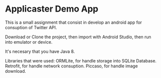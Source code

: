# Applicaster Demo App
This is a small assignment that consist in develop an android app for consuption of Twitter API.

Download or Clone the project, then import with Android Studio, then run into emulator or device.

It's necesary that you have Java 8.

Libraries that were used:
ORMLite, for handle storage into SQLite Database.
Retrofit, for handle network consuption.
Piccaso, for handle image download.

